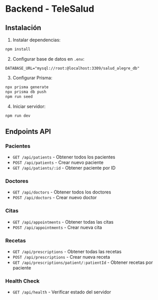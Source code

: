 
# Backend - TeleSalud

## Instalación

1. Instalar dependencias:
```bash
npm install
```

2. Configurar base de datos en `.env`:
```
DATABASE_URL="mysql://root:@localhost:3309/salud_alegre_db"
```

3. Configurar Prisma:
```bash
npx prisma generate
npx prisma db push
npm run seed
```

4. Iniciar servidor:
```bash
npm run dev
```

## Endpoints API

### Pacientes
- `GET /api/patients` - Obtener todos los pacientes
- `POST /api/patients` - Crear nuevo paciente
- `GET /api/patients/:id` - Obtener paciente por ID

### Doctores
- `GET /api/doctors` - Obtener todos los doctores
- `POST /api/doctors` - Crear nuevo doctor

### Citas
- `GET /api/appointments` - Obtener todas las citas
- `POST /api/appointments` - Crear nueva cita

### Recetas
- `GET /api/prescriptions` - Obtener todas las recetas
- `POST /api/prescriptions` - Crear nueva receta
- `GET /api/prescriptions/patient/:patientId` - Obtener recetas por paciente

### Health Check
- `GET /api/health` - Verificar estado del servidor
